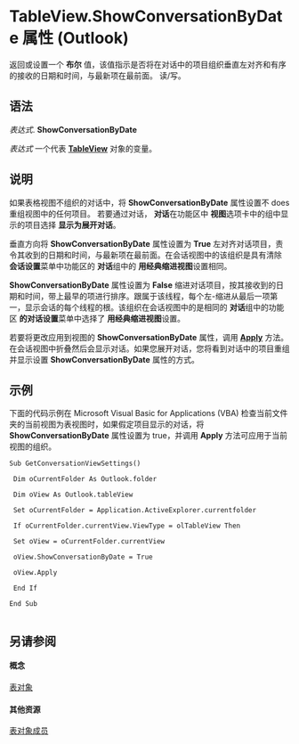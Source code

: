 
# TableView.ShowConversationByDate 属性 (Outlook)

返回或设置一个 **布尔** 值，该值指示是否将在对话中的项目组织垂直左对齐和有序的接收的日期和时间，与最新项在最前面。 读/写。


## 语法

 _表达式_. **ShowConversationByDate**

 _表达式_ 一个代表 **[TableView](026e27f8-1655-060d-e8cc-87eaaf4f1510.md)** 对象的变量。


## 说明



如果表格视图不组织的对话中，将 **ShowConversationByDate** 属性设置不 does 重组视图中的任何项目。 若要通过对话， **对话**在功能区中 **视图**选项卡中的组中显示的项目选择 **显示为展开对话**。

垂直方向将 **ShowConversationByDate** 属性设置为 **True** 左对齐对话项目，责令其收到的日期和时间，与最新项在最前面。在会话视图中的该组织是具有清除 **会话设置**菜单中功能区的 **对话**组中的 **用经典缩进视图**设置相同。

 **ShowConversationByDate** 属性设置为 **False** 缩进对话项目，按其接收到的日期和时间，带上最早的项进行排序。跟属于该线程，每个左-缩进从最后一项第一，显示会话的每个线程的根。该组织在会话视图中的是相同的 **对话**组中的功能区 **的对话设置**菜单中选择了 **用经典缩进视图**设置。

若要将更改应用到视图的 **ShowConversationByDate** 属性，调用 **[Apply](c3855dee-c86b-a618-ba3e-968cca87e0e1.md)** 方法。在会话视图中折叠然后会显示对话。如果您展开对话，您将看到对话中的项目重组并显示设置 **ShowConversationByDate** 属性的方式。


## 示例

下面的代码示例在 Microsoft Visual Basic for Applications (VBA) 检查当前文件夹的当前视图为表视图时，如果假定项目显示的对话，将 **ShowConversationByDate** 属性设置为 true，并调用 **Apply** 方法可应用于当前视图的组织。


```
Sub GetConversationViewSettings() 
 
 Dim oCurrentFolder As Outlook.folder 
 
 Dim oView As Outlook.tableView 
 
 Set oCurrentFolder = Application.ActiveExplorer.currentfolder 
 
 If oCurrentFolder.currentView.ViewType = olTableView Then 
 
 Set oView = oCurrentFolder.currentView 
 
 oView.ShowConversationByDate = True 
 
 oView.Apply 
 
 End If 
 
End Sub 
 

```


## 另请参阅


#### 概念


[表对象](026e27f8-1655-060d-e8cc-87eaaf4f1510.md)
#### 其他资源


[表对象成员](2cc17ec6-12cf-d335-9370-d3922b45510e.md)